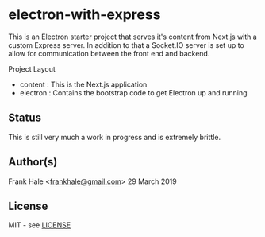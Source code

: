 # electron-with-express

This is an Electron starter project that serves it's content from Next.js with a custom Express server. In addition to that a Socket.IO server is set up to allow
for communication between the front end and backend.

Project Layout

- content : This is the Next.js application
- electron : Contains the bootstrap code to get Electron up and running

## Status

This is still very much a work in progress and is extremely brittle.

## Author(s)

Frank Hale &lt;frankhale@gmail.com&gt;
29 March 2019

## License

MIT - see [LICENSE](LICENSE)

